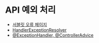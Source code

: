# API 예외 처리

- [서블릿 오류 페이지](https://github.com/genesis12345678/TIL/blob/main/Spring/springmvc_2/api_exception/servlet/api_servlet.md)
- [HandlerExceptionResolver](https://github.com/genesis12345678/TIL/blob/main/Spring/springmvc_2/api_exception/handlerExceptionResolver/api_handlerExceptionResolver.md)
- [@ExceptionHandler, @ControllerAdvice](https://github.com/genesis12345678/TIL/blob/main/Spring/springmvc_2/api_exception/exceptionHandler/exceptionHandler.md)